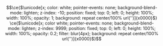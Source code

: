 <!-- shout out to https://twitter.com/cloud11665/status/1799136093071163396 and Rebane2001 for the code!-->
```math
\ce{$\unicode[x; color: white; pointer-events: none; background-blend-mode: lighten; z-index: -10; position: fixed; top: 0; left: 0; height: 100%; width: 100%; opacity: 1; background: repeat center/100% url('')]{x0000}$}

\ce{$\unicode[x; color white; pointer-events: none; background-blend-mode: lighten; z-index: 9999; position: fixed; top: 0; left: 0; height: 100%; width: 100%; opacity: 0.2; filter: blur(4px); background: repeat center/100% url('')]{x0000}$}
```
